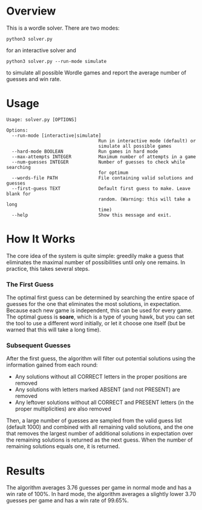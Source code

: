 # Overview

This is a wordle solver. There are two modes:

```shell
python3 solver.py
```
for an interactive solver and

```shell
python3 solver.py --run-mode simulate
```
to simulate all possible Wordle games and report the average number of guesses and win rate.

# Usage
```
Usage: solver.py [OPTIONS]

Options:
  --run-mode [interactive|simulate]
                                  Run in interactive mode (default) or
                                  simulate all possible games
  --hard-mode BOOLEAN             Run games in hard mode
  --max-attempts INTEGER          Maximum number of attempts in a game
  --num-guesses INTEGER           Number of guesses to check while searching
                                  for optimum
  --words-file PATH               File containing valid solutions and guesses
  --first-guess TEXT              Default first guess to make. Leave blank for
                                  random. (Warning: this will take a long
                                  time)
  --help                          Show this message and exit.
```

# How It Works

The core idea of the system is quite simple: greedily make a guess that eliminates
the maximal number of possibilities until only one remains. In practice, this takes several steps.

### The First Guess
The optimal first guess can be determined by searching the entire space of guesses for the one that
eliminates the most solutions, in expectation. Because each new game is independent, this can be used
for every game. The optimal guess is **soare**, which is a type of young hawk, but you can set the tool
to use a different word initially, or let it choose one itself (but be warned that this will take a long time).

### Subsequent Guesses
After the first guess, the algorithm will filter out potential solutions using the information gained
from each round:
* Any solutions without all CORRECT letters in the proper positions are removed
* Any solutions with letters marked ABSENT (and not PRESENT) are removed
* Any leftover solutions without all CORRECT and PRESENT letters (in the proper multiplicities) are also removed

Then, a large number of guesses are sampled from the valid guess list (default 1000) and combined with all remaining valid solutions,
and the one that removes the largest number of additional solutions in expectation over the remaining solutions is returned as the 
next guess. When the number of remaining solutions equals one, it is returned.

# Results

The algorithm averages 3.76 guesses per game in normal mode and has a win rate of 100%. In hard mode, the algorithm
averages a slightly lower 3.70 guesses per game and has a win rate of 99.65%. 